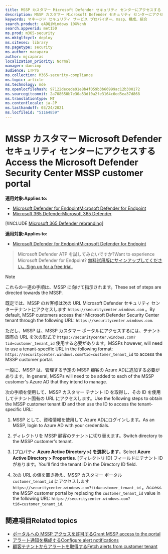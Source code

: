 ```yaml
---
title: MSSP カスタマー Microsoft Defender セキュリティ センターにアクセスする
description: MSSP カスタマー Microsoft Defender セキュリティ センターにアクセスする
keywords: マネージド セキュリティ サービス プロバイダー、mssp、構成、統合
search.product: eADQiWindows 10XVcnh
search.appverid: met150
ms.prod: m365-security
ms.mktglfcycl: deploy
ms.sitesec: library
ms.pagetype: security
ms.author: macapara
author: mjcaparas
localization_priority: Normal
manager: dansimp
audience: ITPro
ms.collection: M365-security-compliance
ms.topic: article
ms.technology: mde
ms.openlocfilehash: 97122decede91e8b4f059b3b66999ac12b300172
ms.sourcegitcommit: 2a708650b7e30a53d10a2fe3164c6ed5ea37d868
ms.translationtype: MT
ms.contentlocale: ja-JP
ms.lasthandoff: 03/24/2021
ms.locfileid: "51164859"
---
```

# <a name="access-the-microsoft-defender-security-center-mssp-customer-portal"></a><span data-ttu-id="2eeac-104">MSSP カスタマー Microsoft Defender セキュリティ センターにアクセスする</span><span class="sxs-lookup"><span data-stu-id="2eeac-104">Access the Microsoft Defender Security Center MSSP customer portal</span></span>

<span data-ttu-id="2eeac-105">**適用対象:**</span><span class="sxs-lookup"><span data-stu-id="2eeac-105">**Applies to:**</span></span>
- [<span data-ttu-id="2eeac-106">Microsoft Defender for Endpoint</span><span class="sxs-lookup"><span data-stu-id="2eeac-106">Microsoft Defender for Endpoint</span></span>](https://go.microsoft.com/fwlink/p/?linkid=2154037)
- [<span data-ttu-id="2eeac-107">Microsoft 365 Defender</span><span class="sxs-lookup"><span data-stu-id="2eeac-107">Microsoft 365 Defender</span></span>](https://go.microsoft.com/fwlink/?linkid=2118804)

[!INCLUDE [Microsoft 365 Defender rebranding](../../includes/microsoft-defender.md)]


<span data-ttu-id="2eeac-108">**適用対象:**</span><span class="sxs-lookup"><span data-stu-id="2eeac-108">**Applies to:**</span></span>

- [<span data-ttu-id="2eeac-109">Microsoft Defender for Endpoint</span><span class="sxs-lookup"><span data-stu-id="2eeac-109">Microsoft Defender for Endpoint</span></span>](https://go.microsoft.com/fwlink/?linkid=2154037)

><span data-ttu-id="2eeac-110">Microsoft Defender ATP を試してみたいですか?</span><span class="sxs-lookup"><span data-stu-id="2eeac-110">Want to experience Microsoft Defender for Endpoint?</span></span> [<span data-ttu-id="2eeac-111">無料試用版にサインアップしてください。</span><span class="sxs-lookup"><span data-stu-id="2eeac-111">Sign up for a free trial.</span></span>](https://www.microsoft.com/microsoft-365/windows/microsoft-defender-atp?ocid=docs-mssp-support-abovefoldlink)




>[!NOTE] 
><span data-ttu-id="2eeac-112">これらの一連の手順は、MSSP に向けて指示されます。</span><span class="sxs-lookup"><span data-stu-id="2eeac-112">These set of steps are directed towards the MSSP.</span></span> 

<span data-ttu-id="2eeac-113">既定では、MSSP のお客様は次の URL Microsoft Defender セキュリティ センターテナントにアクセスします `https://securitycenter.windows.com` 。</span><span class="sxs-lookup"><span data-stu-id="2eeac-113">By default, MSSP customers access their Microsoft Defender Security Center tenant through the following URL: `https://securitycenter.windows.com`.</span></span>
 

<span data-ttu-id="2eeac-114">ただし、MSSP は、MSSP カスタマー ポータルにアクセスするには、テナント固有の URL を次の形式で  `https://securitycenter.windows.com?tid=customer_tenant_id` 使用する必要があります。</span><span class="sxs-lookup"><span data-stu-id="2eeac-114">MSSPs however, will need to use a tenant-specific URL in the following format:  `https://securitycenter.windows.com?tid=customer_tenant_id` to access the MSSP customer portal.</span></span> 

<span data-ttu-id="2eeac-115">一般に、MSSP は、管理する予定の MSSP 顧客の Azure ADに追加する必要があります。</span><span class="sxs-lookup"><span data-stu-id="2eeac-115">In general, MSSPs will need to be added to each of the MSSP customer's Azure AD that they intend to manage.</span></span>


<span data-ttu-id="2eeac-116">次の手順を使用して、MSSP カスタマー テナント ID を取得し、その ID を使用してテナント固有の URL にアクセスします。</span><span class="sxs-lookup"><span data-stu-id="2eeac-116">Use the following steps to obtain the MSSP customer tenant ID and then use the ID to access the tenant-specific URL:</span></span>

1. <span data-ttu-id="2eeac-117">MSSP として、資格情報を使用して Azure ADにログインします。</span><span class="sxs-lookup"><span data-stu-id="2eeac-117">As an MSSP, login to Azure AD with your credentials.</span></span> 

2. <span data-ttu-id="2eeac-118">ディレクトリを MSSP 顧客のテナントに切り替えます。</span><span class="sxs-lookup"><span data-stu-id="2eeac-118">Switch directory to the MSSP customer's tenant.</span></span>

3.  <span data-ttu-id="2eeac-119">[プロパティ **Azure Active Directory >] を選択します**。</span><span class="sxs-lookup"><span data-stu-id="2eeac-119">Select **Azure Active Directory > Properties**.</span></span> <span data-ttu-id="2eeac-120">[ディレクトリ ID] フィールドにテナント ID があります。</span><span class="sxs-lookup"><span data-stu-id="2eeac-120">You'll find the tenant ID in the Directory ID field.</span></span> 

4. <span data-ttu-id="2eeac-121">次の URL の値を置き換え、MSSP カスタマー ポータル `customer_tenant_id` にアクセスします `https://securitycenter.windows.com?tid=customer_tenant_id` 。</span><span class="sxs-lookup"><span data-stu-id="2eeac-121">Access the MSSP customer portal by replacing the `customer_tenant_id` value in the following URL: `https://securitycenter.windows.com?tid=customer_tenant_id`.</span></span>


## <a name="related-topics"></a><span data-ttu-id="2eeac-122">関連項目</span><span class="sxs-lookup"><span data-stu-id="2eeac-122">Related topics</span></span>
- [<span data-ttu-id="2eeac-123">ポータルへの MSSP アクセスを許可する</span><span class="sxs-lookup"><span data-stu-id="2eeac-123">Grant MSSP access to the portal</span></span>](grant-mssp-access.md)
- [<span data-ttu-id="2eeac-124">アラート通知を構成する</span><span class="sxs-lookup"><span data-stu-id="2eeac-124">Configure alert notifications</span></span>](configure-mssp-notifications.md)
- [<span data-ttu-id="2eeac-125">顧客テナントからアラートを取得する</span><span class="sxs-lookup"><span data-stu-id="2eeac-125">Fetch alerts from customer tenant</span></span>](fetch-alerts-mssp.md)
